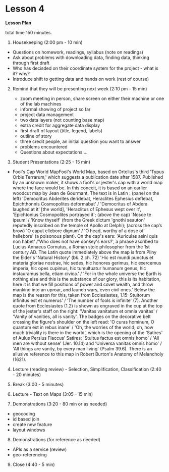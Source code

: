 Lesson 4  
========

**Lesson Plan**  

total time 150 minutes. 

1.   Housekeeping (2:00 pm - 10 min)  
   -   Questions on homework, readings, syllabus (note on readings)
   -   Ask about problems with downloading data, finding data, thinking through first draft
   -   Who has decisded on their coordinate system for the project - what is it? why?
   -   Introduce shift to getting data and hands on work (rest of course)

2. Remind that they will be presenting next week (2:10 pm - 15 min)
   -   zoom meeting in person, share screen on either their machine or one of the lab machines
   -   informal showing of project so far
      -   project data management
      -   two data layers (not counting base map)
      -   extra credit for aggregate data display
      -   first draft of layout (title, legend, labels)
      -   outline of story
      -   three credit people, an initial question you want to answer
      -   problems encountered
   -   Questions about expectations ...

3.   Student Presentations (2:25 - 15 min)
   -   Fool's Cap World MapFool's World Map, based on Ortelius's third 'Typus Orbis Terrarum,' which suggests a publication date after 1587. Published by an unknown maker, it shows a fool's or jester's cap with a world map where the face would be. In this conceit, it is based on an earlier woodcut map by Jean de Gourmant. The text is in Latin : (panel on the left) 'Democritus Abderites deridebat, Heraclites Ephesius deflebat, Epichthonnis Cosmopolites deformabat' / 'Democritus of Abdera laughed at it' [the world], 'Heraclitus of Ephesus wept over it', 'Epichtonius Cosmopolites portrayed it'; (above the cap) 'Nosce te ipsum' / 'Know thyself' (from the Greek dictum 'gnothi seauton' reputedly inscribed on the temple of Apollo at Delphi); (across the cap’s brow) 'O caput ellebore dignum' / 'O head, worthy of a dose of hellebore' (a poisonous plant). On the cap's ears: 'Auriculas asini quis non habet' /'Who does not have donkey's ears?', a phrase ascribed to Lucius Annaeus Cornutus, a Roman stoic philosopher from the 1st century AD. The Latin quote immediately above the map is from Pliny the Elder's 'Natural History' (bk. 2 ch. 72) 'Hic est mundi punctus et materia gloriae nostrae, hic sedes, hic honores gerimus, hic exercemus imperia, hic opes cupimus, hic tumultuatur humanum genus, hic instauramus bella, etiam civica.' / 'For in the whole universe the Earth is nothing else and this is the substance of our glory, this is its habitation, here it is that we fill positions of power and covet wealth, and throw mankind into an uproar, and launch wars, even civil ones.' Below the map is the reason for this, taken from Ecclesiastes, 1.15: Stultorum infinitus est et numerus' / 'The number of fools is infinite' (7). Another quote from Ecclesiastes (1.2) is shown as engraved in the cup at the top of the jester's staff on the right: 'Vanitas vanitatum et omnia vanitas' / 'Vanity of vanities, all is vanity'. The badges on the decorative belt crossing the figure's shoulder on the left read: 'O curas hominum, O quantum est in rebus inane' / 'Oh, the worries of the world; oh, how much triviality is there in the world', which is the opening of the 'Satires' of Aulus Persius Flaccus’ Satires; 'Stultus factus est omnis homo' / 'All men are without sense' (Jer. 10.14) and 'Universa vanitas omnis homo' / 'All things are vanity, by every man living' (Psalm 39.6). There is an allusive reference to this map in Robert Burton's Anatomy of Melancholy (1621).

4.   Lecture (reading review) - Selection, Simplification, Classification (2:40 - 20 minutes)

5.   Break (3:00 - 5 minutes)

6.   Lecture - Text on Maps (3:05 - 15 min)

7.   Demonstrations (3:20 - 80 min or as needed)
   -   geocoding
   -   id based join
   -   create new feature
   -   layout windows

8.   Demonstrations (for reference as needed)
   -   APIs as a service (review)
   -   geo-referencing

9.   Close (4:40 - 5 min)
